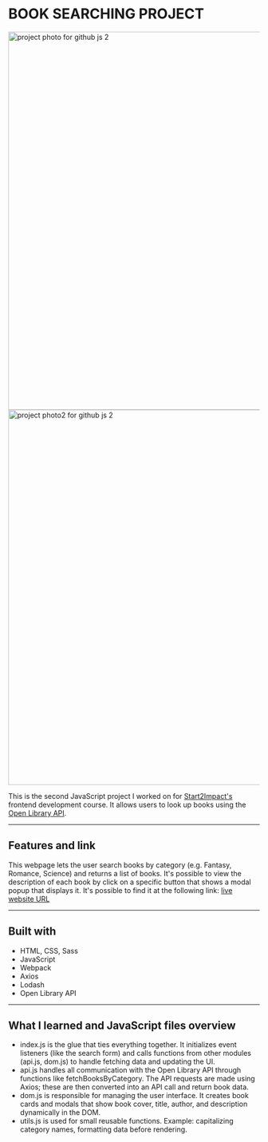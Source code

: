 # BOOK SEARCHING PROJECT

<img width="1597" height="758" alt="project photo for github js 2" src="https://github.com/user-attachments/assets/0c4feaf9-69a0-42a0-ac6c-8ac8ac9b90b6" />
<img width="1591" height="752" alt="project photo2 for github js 2" src="https://github.com/user-attachments/assets/856860fc-8ee7-47f8-a7b5-b770417616a9" />

This is the second JavaScript project I worked on for [Start2Impact's](https://www.start2impact.it/) frontend development course. It allows users to look up books
using the [Open Library API](https://openlibrary.org/developers/api).  

---


## Features and link
This webpage lets the user search books by category (e.g. Fantasy, Romance, Science) and returns a list of books. It's possible to view the description of each book by click on a specific button that shows
a modal popup that displays it. 
It's possible to find it at the following link: [live website URL](https://progetto-javascript-advanced-ia.netlify.app/)

---

## Built with
- HTML, CSS, Sass
- JavaScript
- Webpack
- Axios
- Lodash 
- Open Library API

---

## What I learned and JavaScript files overview

- index.js is the glue that ties everything together. It initializes event listeners (like the search form) and calls functions from other modules (api.js, dom.js) to handle fetching data and updating the UI.
- api.js handles all communication with the Open Library API through functions like fetchBooksByCategory. The API requests are made using Axios; these are then converted into an API call and return book data.
- dom.js is responsible for managing the user interface. It creates book cards and modals that show book cover, title, author, and description dynamically in the DOM. 
- utils.js is used for small reusable functions. Example: capitalizing category names, formatting data before rendering. 
